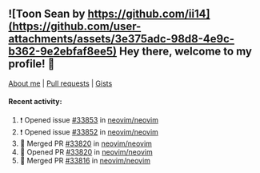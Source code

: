 ## ![Toon Sean by https://github.com/ii14](https://github.com/user-attachments/assets/3e375adc-98d8-4e9c-b362-9e2ebfaf8ee5) Hey there, welcome to my profile! 👋

[About me](https://seandewar.github.io/)
 | [Pull requests](https://github.com/search?p=1&q=author%3Aseandewar+is%3Apr)
 | [Gists](https://gist.github.com/seandewar)

#### Recent activity:

<!--START_SECTION:activity-->
1. ❗ Opened issue [#33853](https://github.com/neovim/neovim/issues/33853) in [neovim/neovim](https://github.com/neovim/neovim)
2. ❗ Opened issue [#33852](https://github.com/neovim/neovim/issues/33852) in [neovim/neovim](https://github.com/neovim/neovim)
3. 🎉 Merged PR [#33820](https://github.com/neovim/neovim/pull/33820) in [neovim/neovim](https://github.com/neovim/neovim)
4. 💪 Opened PR [#33820](https://github.com/neovim/neovim/pull/33820) in [neovim/neovim](https://github.com/neovim/neovim)
5. 🎉 Merged PR [#33816](https://github.com/neovim/neovim/pull/33816) in [neovim/neovim](https://github.com/neovim/neovim)
<!--END_SECTION:activity-->
